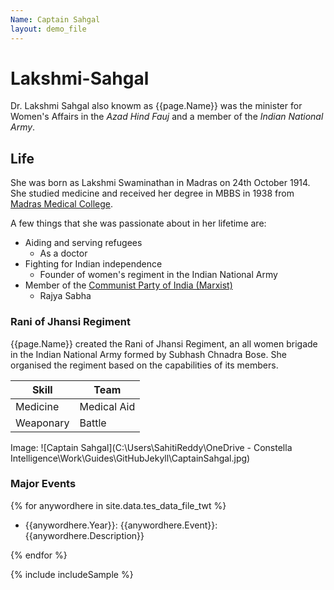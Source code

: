 ```yaml
---
Name: Captain Sahgal
layout: demo_file
---
```


<!--- Markdown command trials --->


# Lakshmi-Sahgal

Dr. Lakshmi Sahgal also knowm as {{page.Name}} was the minister for Women's Affairs in the _Azad Hind Fauj_ and a member of the _Indian National Army_.

## Life

She was born as Lakshmi Swaminathan in Madras on 24th October 1914. She studied medicine and received her degree in MBBS in 1938 from [Madras Medical College](https://en.wikipedia.org/wiki/Madras_Medical_College).

A few things that she was passionate about in her lifetime are:

- Aiding and serving refugees
  - As a doctor
- Fighting for Indian independence 
  - Founder of women's regiment in the Indian National Army
- Member of the [Communist Party of India (Marxist)](https://cpim.org/)
  - Rajya Sabha

### Rani of Jhansi Regiment

{{page.Name}} created the Rani of Jhansi Regiment, an all women brigade in the Indian National Army formed by Subhash Chnadra Bose. She organised the regiment based on the capabilities of its members.

| Skill     | Team        |
|-----------|-------------|
| Medicine  | Medical Aid |
| Weaponary | Battle      |

Image: ![Captain Sahgal](C:\Users\SahitiReddy\OneDrive - Constella Intelligence\Work\Guides\GitHubJekyll\CaptainSahgal.jpg)


### Major Events

{% for anywordhere in site.data.tes_data_file_twt %}

- {{anywordhere.Year}}: {{anywordhere.Event}}: {{anywordhere.Description}}

{% endfor %}


{% include includeSample %}



